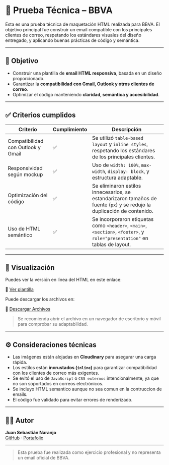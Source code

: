 # 🧪 Prueba Técnica – BBVA

Esta es una prueba técnica de maquetación HTML realizada para BBVA. El objetivo principal fue construir un email compatible con los principales clientes de correo, respetando los estándares visuales del diseño entregado, y aplicando buenas prácticas de código y semántica.

---

## 🎯 Objetivo

- Construir una plantilla de **email HTML responsiva**, basada en un diseño proporcionado.
- Garantizar la **compatibilidad con Gmail, Outlook y otros clientes de correo**.
- Optimizar el código manteniendo **claridad, semántica y accesibilidad**.

---

## ✅ Criterios cumplidos

| Criterio                           | Cumplimiento | Descripción                                                                                                                |
| ---------------------------------- | ------------ | -------------------------------------------------------------------------------------------------------------------------- |
| Compatibilidad con Outlook y Gmail | ✅           | Se utilizó `table-based layout` y `inline styles`, respetando los estándares de los principales clientes.                  |
| Responsividad según mockup         | ✅           | Uso de `width: 100%`, `max-width`, `display: block`, y estructura adaptable.                                               |
| Optimización del código            | ✅           | Se eliminaron estilos innecesarios, se estandarizaron tamaños de fuente (`px`) y se redujo la duplicación de contenido.    |
| Uso de HTML semántico              | ✅           | Se incorporaron etiquetas como `<header>`, `<main>`, `<section>`, `<footer>`, y `role="presentation"` en tablas de layout. |

---

## 📱 Visualización

Puedes ver la versión en línea del HTML en este enlace:

🔗 [Ver plantilla](https://juanaranjodev.github.io/bbva-prueba/folder/index.html)

Puede descargar los archivos en:

🔗 [Descargar Archivos](https://juanaranjodev.github.io/bbva-prueba/folder.zip)

> Se recomienda abrir el archivo en un navegador de escritorio y móvil para comprobar su adaptabilidad.

---

## ⚙️ Consideraciones técnicas

- Las imágenes están alojadas en **Cloudinary** para asegurar una carga rápida.
- Los estilos están **incrustados (`inline`)** para garantizar compatibilidad con los clientes de correo más exigentes.
- Se evitó el uso de `JavaScript` o `CSS externos` intencionalmente, ya que no son soportados en correos electrónicos.
- Se incluyo HTML semantico aunque no sea comun en la contruccion de emails.
- El código fue validado para evitar errores de renderizado.

---

## 👨‍💻 Autor

**Juan Sebastián Naranjo**  
[GitHub](https://github.com/juanaranjodev) · [Portafolio](https://juanaranjodev.github.io/)

---

> Esta prueba fue realizada como ejercicio profesional y no representa un email oficial de BBVA.
